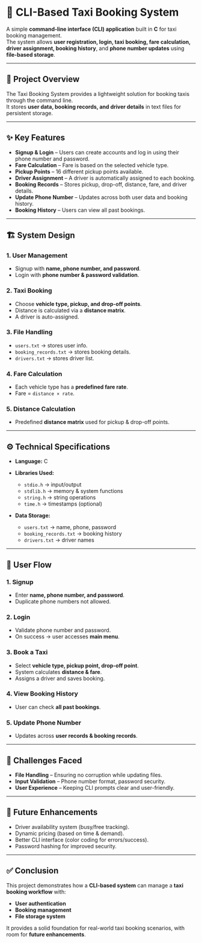 # 🚖 CLI-Based Taxi Booking System

A simple **command-line interface (CLI) application** built in **C** for taxi booking management.  
The system allows **user registration, login, taxi booking, fare calculation, driver assignment, booking history**, and **phone number updates** using **file-based storage**.

---

## 📌 Project Overview
The Taxi Booking System provides a lightweight solution for booking taxis through the command line.  
It stores **user data, booking records, and driver details** in text files for persistent storage.

---

## ✨ Key Features
- **Signup & Login** – Users can create accounts and log in using their phone number and password.
- **Fare Calculation** – Fare is based on the selected vehicle type.
- **Pickup Points** – 16 different pickup points available.
- **Driver Assignment** – A driver is automatically assigned to each booking.
- **Booking Records** – Stores pickup, drop-off, distance, fare, and driver details.
- **Update Phone Number** – Updates across both user data and booking history.
- **Booking History** – Users can view all past bookings.

---

## 🏗️ System Design

### 1. User Management
- Signup with **name, phone number, and password**.  
- Login with **phone number & password validation**.  

### 2. Taxi Booking
- Choose **vehicle type, pickup, and drop-off points**.  
- Distance is calculated via a **distance matrix**.  
- A driver is auto-assigned.  

### 3. File Handling
- `users.txt` → stores user info.  
- `booking_records.txt` → stores booking details.  
- `drivers.txt` → stores driver list.  

### 4. Fare Calculation
- Each vehicle type has a **predefined fare rate**.  
- Fare = `distance × rate`.  

### 5. Distance Calculation
- Predefined **distance matrix** used for pickup & drop-off points.  

---

## ⚙️ Technical Specifications
- **Language:** C  
- **Libraries Used:**
  - `stdio.h` → input/output
  - `stdlib.h` → memory & system functions
  - `string.h` → string operations
  - `time.h` → timestamps (optional)  

- **Data Storage:**
  - `users.txt` → name, phone, password
  - `booking_records.txt` → booking history
  - `drivers.txt` → driver names  

---

## 🚦 User Flow

### 1. Signup
- Enter **name, phone number, and password**.  
- Duplicate phone numbers not allowed.  

### 2. Login
- Validate phone number and password.  
- On success → user accesses **main menu**.  

### 3. Book a Taxi
- Select **vehicle type, pickup point, drop-off point**.  
- System calculates **distance & fare**.  
- Assigns a driver and saves booking.  

### 4. View Booking History
- User can check **all past bookings**.  

### 5. Update Phone Number
- Updates across **user records & booking records**.  

---

## 🔧 Challenges Faced
- **File Handling** – Ensuring no corruption while updating files.  
- **Input Validation** – Phone number format, password security.  
- **User Experience** – Keeping CLI prompts clear and user-friendly.  

---

## 🚀 Future Enhancements
- Driver availability system (busy/free tracking).  
- Dynamic pricing (based on time & demand).  
- Better CLI interface (color coding for errors/success).  
- Password hashing for improved security.  

---

## ✅ Conclusion
This project demonstrates how a **CLI-based system** can manage a **taxi booking workflow** with:
- **User authentication**
- **Booking management**
- **File storage system**

It provides a solid foundation for real-world taxi booking scenarios, with room for **future enhancements**.

